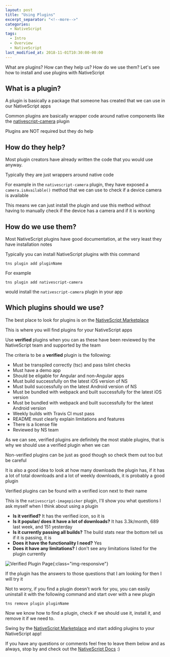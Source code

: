 ```yaml
---
layout: post
title: "Using Plugins"
excerpt_separator: "<!--more-->"
categories:
  - NativeScript
tags:
  - Intro
  - Overview 
  - NativeScript 
last_modified_at: 2018-11-01T10:30:00-00:00
---
```


What are plugins? How can they help us? How do we use them? Let's see how to install and use plugins with NativeScript
<!--more-->

## What is a plugin?

A plugin is basically a package that someone has created that we can use in our NativeScript apps

Common plugins are basically wrapper code around native components like the [nativescript-camera](https://github.com/NativeScript/nativescript-camera "nativescript-camera link") plugin

Plugins are NOT required but they do help

## How do they help?

Most plugin creators have already written the code that you would use anyway. 

Typically they are just wrappers around native code 

For example in the `nativescript-camera` plugin, they have exposed a `camera.isAvailable()` method that we can use to check if a device camera is available

This means we can just install the plugin and use this method without having to manually check if the device has a camera and if it is working

## How do we use them?

Most NativeScript plugins have good documentation, at the very least they have installation notes

Typically you can install NativeScript plugins with this command

`tns plugin add pluginName`

For example

`tns plugin add nativescript-camera`

would install the `nativescript-camera` plugin in your app


## Which plugins should we use?

The best place to look for plugins is on the [NativeScript Marketplace](https://market.nativescript.org/ "nativescript marketplace link")

This is where you will find plugins for your NativeScript apps

Use **verified** plugins when you can as these have been reviewed by the NativeScript team and supported by the team

The criteria to be a **verified** plugin is the following:
* Must be transpiled correctly (tsc) and pass tslint checks
* Must have a demo app
* Should be eligable for Angular and non-Angular apps
* Must build successfully on the latest iOS version of NS
* Must build successfully on the latest Android version of NS
* Must be bundled with webpack and built successfully for the latest iOS version
* Must be bundled with webpack and built successfully for the latest Android version
* Weekly builds with Travis CI must pass
* README must clearly explain limitations and features
* There is a license file
* Reviewed by NS team

As we can see, verified plugins are definitely the most stable plugins, that is why we should use a verified plugin when we can

Non-verified plugins can be just as good though so check them out too but be careful

It is also a good idea to look at how many downloads the plugin has, if it has a lot of total downloads and a lot of weekly downloads, it is probably a good plugin

Verified plugins can be found with a verified icon next to their name

This is the `nativescript-imagepicker` plugin, I'll show you what questions I ask myself when I think about using a plugin


* **Is it verified?**
It has the verified icon, so it is
* **Is it popular/ does it have a lot of downloads?**
It has 3.3k/month, 689 last week, and 151 yesterday
* **Is it currently passing all builds?**
The build stats near the bottom tell us if it is passing, it is
* **Does it have the functionality I need?**
Yes
* **Does it have any limitations?**
I don't see any limitations listed for the plugin currently

![Verified Plugin Page]({{site.url}}/assets/images/verified-plugin-page.png){:class="img-responsive"}

If the plugin has the answers to those questions that I am looking for then I will try it

Not to worry, if you find a plugin doesn't work for you, you can easily uninstall it with the following command and start over with a new plugin

`tns remove plugin pluginName`

Now we know how to find a plugin, check if we should use it, install it, and remove it if we need to.

Swing by the [NativeScript Marketplace](https://market.nativescript.org/ "nativescript marketplace link") and start adding plugins to your NativeScript app!

If you have any questions or comments feel free to leave them below and as always, stop by and check out the [NativeScript Docs](http://docs.nativescript.org "NativeScript Docs Link") :)


